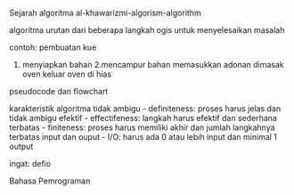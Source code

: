 Sejarah algoritma
al-khawarizmi-algorism-algorithm

algoritma
urutan dari beberapa langkah ogis untuk menyelesaikan masalah

contoh: pembuatan kue
1. menyiapkan bahan
2.mencampur bahan
memasukkan adonan
dimasak oven
keluar oven di hias

pseudocode dan flowchart

karakteristik algoritma
tidak ambigu - definiteness: proses harus jelas dan tidak ambigu
efektif - effectifeness: langkah harus efektif dan sederhana
terbatas - finiteness: proses harus memiliki akhir dan jumlah langkahnya terbatas
input dan ouput - I/O: harus ada 0 atau lebih input dan minimal 1 output

ingat: defio

Bahasa Pemrograman


